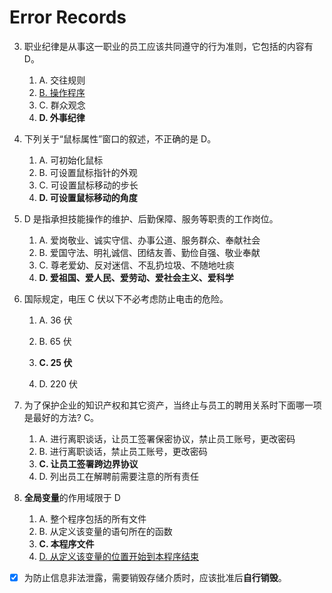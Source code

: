 # Error Records


3.   职业纪律是从事这一职业的员工应该共同遵守的行为准则，它包括的内容有 D。
     1.   A. 交往规则
     2.   <u>B. 操作程序</u>
     3.   C. 群众观念
     4.   **D. 外事纪律**
4.   下列关于“鼠标属性”窗口的叙述，不正确的是 D。
     1.   A. 可初始化鼠标
     2.   B. 可设置鼠标指针的外观
     3.   C. 可设置鼠标移动的步长
     4.   **D. 可设置鼠标移动的角度**
5.   D 是指承担技能操作的维护、后勤保障、服务等职责的工作岗位。
     1.   A. 爱岗敬业、诚实守信、办事公道、服务群众、奉献社会
     2.   B. 爱国守法、明礼诚信、团结友善、勤俭自强、敬业奉献
     3.   C. 尊老爱幼、反对迷信、不乱扔垃圾、不随地吐痰
     4.   **D. 爱祖国、爱人民、爱劳动、爱社会主义、爱科学**
6.   国际规定，电压 C 伏以下不必考虑防止电击的危险。
     1.   A. 36 伏

     2.   B. 65 伏

     3.   **C. 25 伏**

     4.   D. 220 伏
7.   为了保护企业的知识产权和其它资产，当终止与员工的聘用关系时下面哪一项是最好的方法? C。

     1.   A. 进行离职谈话，让员工签署保密协议，禁止员工账号，更改密码
     2.   B. 进行离职谈话，禁止员工账号，更改密码
     3.   **C. 让员工签署跨边界协议**
     4.   D. 列出员工在解聘前需要注意的所有责任
8.   **全局变量**的作用域限于 D
     1.   A. 整个程序包括的所有文件
     2.   B. 从定义该变量的语句所在的函数
     3.   **C. 本程序文件**
     4.   <u>D. 从定义该变量的位置开始到本程序结束</u>

-   [x] 为防止信息非法泄露，需要销毁存储介质时，应该批准后**自行销毁**。
